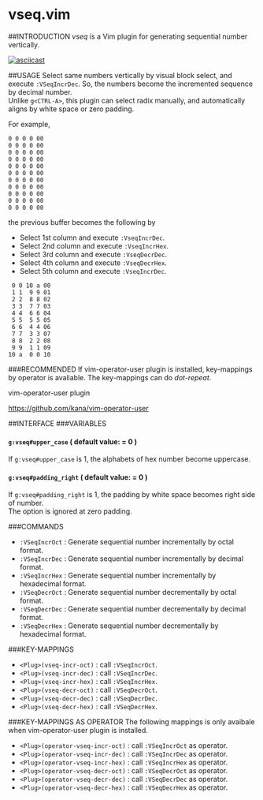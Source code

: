 # vseq.vim

##INTRODUCTION
*vseq* is a Vim plugin for generating sequential number vertically.  

[![asciicast](https://asciinema.org/a/3i5yptlh2udbl9bkvrteee1ek.png)](https://asciinema.org/a/3i5yptlh2udbl9bkvrteee1ek)

##USAGE
Select same numbers vertically by visual block select, and execute `:VSeqIncrDec`. So, the numbers become the incremented sequence by decimal number.  
Unlike `g<CTRL-A>`, this plugin can select radix manually, and automatically aligns by white space or zero padding.

For example,  

```
0 0 0 0 00
0 0 0 0 00
0 0 0 0 00
0 0 0 0 00
0 0 0 0 00
0 0 0 0 00
0 0 0 0 00
0 0 0 0 00
0 0 0 0 00
0 0 0 0 00
0 0 0 0 00
```

the previous buffer becomes the following by   

- Select 1st column and execute `:VseqIncrDec`.
- Select 2nd column and execute `:VseqIncrHex`.
- Select 3rd column and execute `:VseqDecrDec`.
- Select 4th column and execute `:VseqDecrHex`.
- Select 5th column and execute `:VseqIncrDec`.

```
 0 0 10 a 00
 1 1  9 9 01
 2 2  8 8 02
 3 3  7 7 03
 4 4  6 6 04
 5 5  5 5 05
 6 6  4 4 06
 7 7  3 3 07
 8 8  2 2 08
 9 9  1 1 09
10 a  0 0 10
```

###RECOMMENDED
If vim-operator-user plugin is installed, key-mappings by operator is avaliable. The key-mappings can do *dot-repeat*.

vim-operator-user plugin

https://github.com/kana/vim-operator-user


##INTERFACE
###VARIABLES
#### `g:vseq#upper_case` ( default value: = 0 )

If `g:vseq#upper_case` is 1, the alphabets of hex number become uppercase.  


#### `g:vseq#padding_right` ( default value: = 0 )

If `g:vseq#padding_right` is 1, the padding by white space becomes right side of number.  
The option is ignored at zero padding.  


###COMMANDS
- `:VSeqIncrOct` : Generate sequential number incrementally by octal format.
- `:VSeqIncrDec` : Generate sequential number incrementally by decimal format.
- `:VSeqIncrHex` : Generate sequential number incrementally by hexadecimal format.
- `:VSeqDecrOct` : Generate sequential number decrementally by octal format.
- `:VSeqDecrDec` : Generate sequential number decrementally by decimal format.
- `:VSeqDecrHex` : Generate sequential number decrementally by hexadecimal format.

###KEY-MAPPINGS
- `<Plug>(vseq-incr-oct)` : call `:VSeqIncrOct`.  
- `<Plug>(vseq-incr-dec)` : call `:VSeqIncrDec`.
- `<Plug>(vseq-incr-hex)` : call `:VSeqIncrHex`.
- `<Plug>(vseq-decr-oct)` : call `:VSeqDecrOct`.  
- `<Plug>(vseq-decr-dec)` : call `:VSeqDecrDec`.
- `<Plug>(vseq-decr-hex)` : call `:VSeqDecrHex`.

###KEY-MAPPINGS AS OPERATOR
The following mappings is only avaibale when vim-operator-user plugin is installed.  

- `<Plug>(operator-vseq-incr-oct)` : call `:VSeqIncrOct` as operator.  
- `<Plug>(operator-vseq-incr-dec)` : call `:VSeqIncrDec` as operator.
- `<Plug>(operator-vseq-incr-hex)` : call `:VSeqIncrHex` as operator.
- `<Plug>(operator-vseq-decr-oct)` : call `:VSeqDecrOct` as operator.  
- `<Plug>(operator-vseq-decr-dec)` : call `:VSeqDecrDec` as operator.
- `<Plug>(operator-vseq-decr-hex)` : call `:VSeqDecrHex` as operator.
